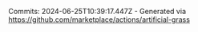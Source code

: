 Commits: 2024-06-25T10:39:17.447Z - Generated via https://github.com/marketplace/actions/artificial-grass
<br>
